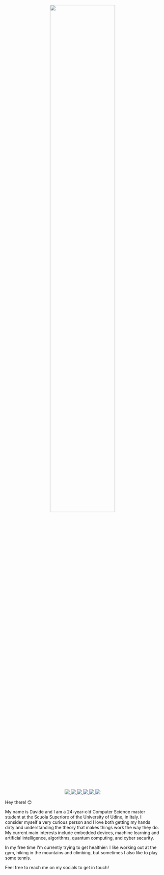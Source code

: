 <!-- Banner -->
<p align="center">
  <img src="https://raw.githubusercontent.com/davidedellagiustina/davidedellagiustina/master/banner.png" width="65%">
</p>

<!-- Links -->
<p align="center">
  <!-- GitHub -->
  <a href="https://github.com/davidedellagiustina">
    <img src="https://img.shields.io/badge/-GitHub-%23181717?logo=github&logoColor=white">
  </a>
  <!-- LinkedIn -->
  <a href="https://www.linkedin.com/in/ddellagiustina">
    <img src="https://img.shields.io/badge/-LinkedIn-%230077b5?logo=linkedin&logoColor=white">
  </a>
  <!-- ResearchGate -->
  <a href="https://www.researchgate.net/profile/Davide_Della_Giustina2">
    <img src="https://img.shields.io/badge/-ResearchGate-%2300ccbb?logo=researchgate&logoColor=white">
  </a>
  <!-- HackerRank -->
  <a href="https://www.hackerrank.com/ddellagiustina">
    <img src="https://img.shields.io/badge/-HackerRank-%232ec866?logo=hackerrank&logoColor=white">
  </a>
  <!-- StackOverflow -->
  <a href="https://stackoverflow.com/users/8851982/davide-della-giustina">
    <img src="https://img.shields.io/badge/-StackOverflow-%23fe7a16?logo=stack-overflow&logoColor=white">
  </a>
  <!-- Kaggle -->
  <a href="https://www.kaggle.com/davidedellagiustina">
    <img src="https://img.shields.io/badge/-Kaggle-%2320beff?logo=kaggle&logoColor=white">
  </a>
</p>

<!-- Presentation -->
Hey there! 😊

My name is Davide and I am a 24-year-old Computer Science master student at the Scuola Superiore of the University of Udine, in Italy. I consider myself a very curious person and I love both getting my hands dirty and understanding the theory that makes things work the way they do. My current main interests include embedded devices, machine learning and artificial intelligence, algorithms, quantum computing, and cyber security.

In my free time I'm currently trying to get healthier: I like working out at the gym, hiking in the mountains and climbing, but sometimes I also like to play some tennis.

Feel free to reach me on my socials to get in touch!
